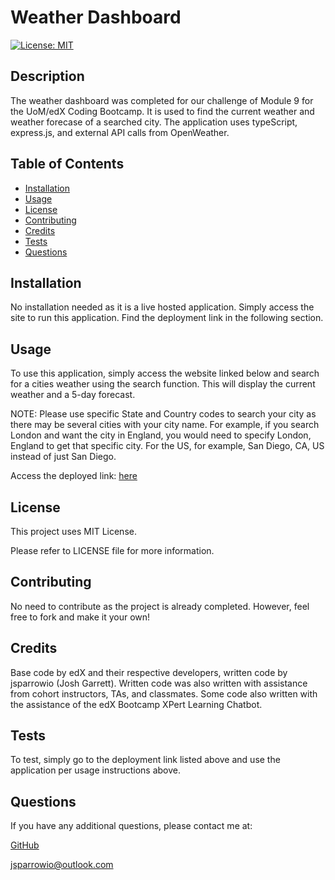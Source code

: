 # Weather Dashboard

[![License: MIT](https://img.shields.io/badge/License-MIT-yellow.svg)](https://opensource.org/licenses/MIT)
                 
## Description
  
The weather dashboard was completed for our challenge of Module 9 for the UoM/edX Coding Bootcamp. It is used to find the current weather and weather forecase of a searched city. The application uses typeScript, express.js, and external API calls from OpenWeather.
  
## Table of Contents
  
- [Installation](#installation)
- [Usage](#usage)
- [License](#license)
- [Contributing](#contributing)
- [Credits](#credits)
- [Tests](#tests)
- [Questions](#questions)
  
## Installation
  
No installation needed as it is a live hosted application. Simply access the site to run this application. Find the deployment link in the following section.
  
## Usage
  
To use this application, simply access the website linked below and search for a cities weather using the search function. This will display the current weather and a 5-day forecast.

NOTE: Please use specific State and Country codes to search your city as there may be several cities with your city name. For example, if you search London and want the city in England, you would need to specify London, England to get that specific city. For the US, for example, San Diego, CA, US instead of just San Diego.

Access the deployed link: [here](https://weather-dashboard-uhei.onrender.com/)

## License
This project uses MIT License.

Please refer to LICENSE file for more information.
 
## Contributing
  
No need to contribute as the project is already completed. However, feel free to fork and make it your own!
  
## Credits
  
Base code by edX and their respective developers, written code by jsparrowio (Josh Garrett). Written code was also written with assistance from cohort instructors, TAs, and classmates. Some code also written with the assistance of the edX Bootcamp XPert Learning Chatbot.
  
## Tests
  
To test, simply go to the deployment link listed above and use the application per usage instructions above.
  
## Questions
  
If you have any additional questions, please contact me at:
  
[GitHub](https://www.github.com/jsparrowio)
  
[jsparrowio@outlook.com](mailto:jsparrowio@outlook.com)